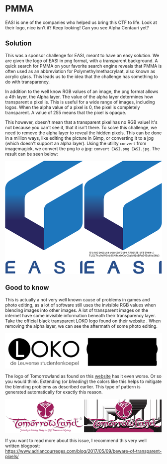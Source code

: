 # PMMA

EASI is one of the companies who helped us bring this CTF to life. Look at their logo, nice isn't it? Keep looking! Can you see Alpha Centauri yet?

## Solution
This was a sponsor challenge for EASI, meant to have an easy solution.
We are given the logo of EASI in png format, with a transparent background.
A quick search for PMMA on your favorite search engine reveals that PMMA is often used as an abbreviation for Polymethylmethacrylaat, also known as acrylic glass.
This leads us to the idea that the challenge has something to do with transparency.


In addition to the well know RGB values of an image, the png format allows a 4th layer, the Alpha layer. The value of the alpha layer determines how transparent a pixel is. This is useful for a wide range of images, including logos. When the alpha value of a pixel is 0, the pixel is completely transparent. A value of 255 means that the pixel is opaque.

This however, doesn't mean that a transparent pixel has no RGB value! It's not because you can't see it, that it isn't there. To solve this challenge, we need to remove the alpha layer to reveal the hidden pixels. This can be done in a million ways, like editing the picture in Gimp, or converting it to a jpg (which doesn't support an alpha layer). Using the utility `convert` from imagemagick, we convert the png to a jpg: `convert EASI.png EASI.jpg`. The result can be seen below:

![PMMA solution](images/EASI_solution.png)

## Good to know
This is actually a not very well known cause of problems in games and photo editing, as a lot of software still uses the invisible RGB values when blending images into other images. A lot of transparent images on the internet have some invisible information beneath their transparency layer. Take the official black transparent LOKO logo found on their [website](https://loko.be/kennisdatabank/artikel/?id=124) . When removing the alpha layer, we can see the aftermath of some photo editing.

![LOKO logo](images/LOKO.png)

The logo of Tomorrowland as found on this [website](http://logos.wikia.com/wiki/File:Logo-tomorrowland.png) has it even worse. Or so you would think. Extending (or *bleeding*) the colors like this helps to mitigate the blending problems as described earlier. This type of pattern is generated automatically for exactly this reason.

![Tomorrowland logo](images/tomorrowland.png)

If you want to read more about this issue, I recommend this very well written blogpost: https://www.adriancourreges.com/blog/2017/05/09/beware-of-transparent-pixels/



